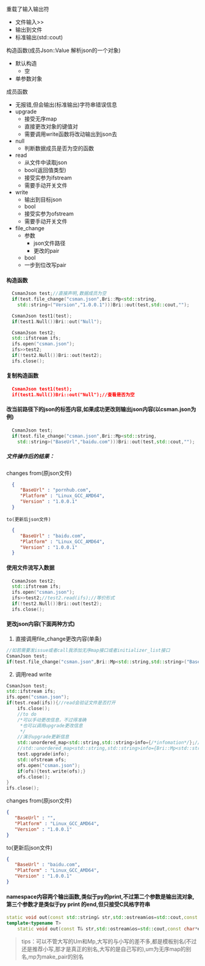 重载了输入输出符
+ 文件输入>>
+ 输出到文件
+ 标准输出(std::cout)

构造函数(成员Json::Value 解析json的一个对象)
+ 默认构造
  + 空
+ 单参数对象

成员函数
+ 无报错,但会输出(标准输出)字符串错误信息
+ upgrade
  + 接受无序map
  + 直接更改对象的键值对
  + 需要调用write函数将改动输出到json去
+ null
  + 判断数据成员是否为空的函数
+ read
  + 从文件中读取json
  + bool(返回值类型)
  + 接受实参为ifstream
  + 需要手动开关文件
+ write
  + 输出到目标json
  + bool
  + 接受实参为ofstream
  + 需要手动开关文件
+ file_change
  + 参数
    + json文件路径
    + 更改的pair
  + bool
  + 一步到位改写pair

#### 构造函数

```cpp
  CsmanJson test;//直接声明,数据成员为空
  if(test.file_change("csman.json",Bri::Mp<std::string,
    std::string>("Version","1.0.0.1")))Bri::out(test,std::cout,"");

  CsmanJson test1(test);
  if(test1.Null())Bri::out("Null");

  CsmanJson test2;
  std::ifstream ifs;
  ifs.open("csman.json");
  ifs>>test2;
  if(!test2.Null())Bri::out(test2);
  ifs.close();
  ```


#### 复制构造函数
```json
  CsmanJson test1(test);
  if(test1.Null())Bri::out("Null");//查看是否为空
  ```

#### 改当前路径下的json的标签内容,如果成功更改则输出json内容(以csman.json为例)
```cpp
  CsmanJson test;
  if(test.file_change("csman.json",Bri::Mp<std::string,
    std::string>("BaseUrl","baidu.com")))Bri::out(test,std::cout,"");
  ```
##### 文件操作后的结果：    
  changes from(原json文件)
```json
  {
     "BaseUrl" : "pornhub.com",
     "Platform" : "Linux_GCC_AMD64",
     "Version" : "1.0.0.1"
  }
  ```
    to(更新后json文件)
```json
  {
     "BaseUrl" : "baidu.com",
     "Platform" : "Linux_GCC_AMD64",
     "Version" : "1.0.0.1"
  }
  ```

#### 使用文件流写入数据
```cpp
  CsmanJson test2;
  std::ifstream ifs;
  ifs.open("csman.json");
  ifs>>test2;//test2.read(ifs);//等价形式
  if(!test2.Null())Bri::out(test2);
  ifs.close();
  ```

#### 更改json内容(下面两种方式) 

 1. 直接调用file_change更改内容(单条)    

```cpp    
//如若需要发issue或者call我添加无序map接口或者initializer_list接口
CsmanJson test;
if(test.file_change("csman.json",Bri::Mp<std::string,std::string>("BaseUrl","baidu.com")))std::cout<<"成功";
```    

2. 调用read write    
```cpp    
CsmanJson test;
std::ifstream ifs;
ifs.open("csman.json");
if(test.read(ifs)){//read会验证文件是否打开
    ifs.close();
    //to do
    /*可以手动更改信息，不过得准确
     *也可以调用upgrade更改信息
     */
    //演示upgrade更新信息
    std::unordered_map<std::string,std::string>info={/*infomation*/};//take as follows to make an example
    //std::unordered_map<std::string,std::string>info={Bri::Mp<std::string,std::string>("BaseUrl","baidu.com")};
    test.upgrade(info);
    std::ofstream ofs;
    ofs.open("csman.json");
    if(ofs){test.write(ofs);}
    ofs.close();
}
ifs.close();
```

  changes from(原json文件)

```json
{
   "BaseUrl" : "",
   "Platform" : "Linux_GCC_AMD64",
   "Version" : "1.0.0.1"
}
```    

to(更新后json文件)    

```json    
{
   "BaseUrl" : "baidu.com",
   "Platform" : "Linux_GCC_AMD64",
   "Version" : "1.0.0.1"
}
```    

#### namespace内容两个输出函数,类似于py的print,不过第二个参数是输出流对象,第三个参数才是类似于py print 的end,但只接受C风格字符串    
```cpp
static void out(const std::string& str,std::ostream&os=std::cout,const char*end="\n")；
template<typename T>
    static void out(const T& str,std::ostream&os=std::cout,const char*end="\n");
```
>tips：可以不管大写的Um和Mp,大写的与小写的差不多,都是模板别名(不过还是推荐小写,那才是真正的别名,大写的是自己写的),um为无序map的别名,mp为make_pair的别名
